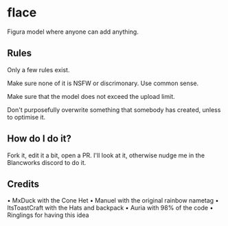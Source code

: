 # flace
Figura model where anyone can add anything.

## Rules

Only a few rules exist.

Make sure none of it is NSFW or discrimonary. Use common sense.

Make sure that the model does not exceed the upload limit.

Don't purposefully overwrite something that somebody has created, unless to optimise it.

## How do I do it?

Fork it, edit it a bit, open a PR. I'll look at it, otherwise nudge me in the Blancworks discord to do it.

## Credits
• MxDuck with the Cone Het
• Manuel with the original rainbow nametag
• ItsToastCraft with the Hats and backpack
• Auria with 98% of the code
• Ringlings for having this idea
